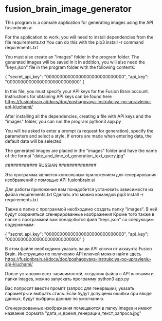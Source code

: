# fusion_brain_image_generator
This program is a console application for generating images using the API fusionbrain.ai

For the application to work, you will need to install dependencies from the file requirements.txt 
You can do this with the pip3 install -r command requirements.txt

You must also create an "images" folder in the program folder. The generated images will be saved in it
In addition, you will also need the "keys.json" file in the program folder with the following contents:

{
  "secret_api_key": "00000000000000000000000000000",
  "api_key": "000000000000000000000000000"
}

In this file, you must specify your API keys for the Fusion Brain account.
Instructions for obtaining API keys can be found here https://fusionbrain.ai/docs/doc/poshagovaya-instrukciya-po-upravleniu-api-kluchami/

After installing all the dependencies, creating a file with API keys and the "images" folder, you can run the program 
  python3 app.py

You will be asked to enter a prompt (a request for generation), specify the parameters and select a style.
If errors are made when entering data, the default data will be selected.

The generated images are placed in the "images" folder and have the name of the format "date_and_time_of_generation_text_query.jpg"



############ RUSSIAN ##############

Эта программа является консольным приложением для генерирования изображений с помощью API fusionbrain.ai

Для работы приложения вам понадобится установить зависимости из файла requirements.txt
Сделать это можно командой pip3 install -r requirements.txt

Также в папке с программой необходимо создать папку "images". В ней будут сохраняться сгенерированные изображения
Кроме того также в папке с программой вам понадобится файл "keys.json" со следующим содержимым:

{
  "secret_api_key": "00000000000000000000000000000",
  "api_key": "000000000000000000000000000"
}

В этом файле необходимо указать ваши API ключи от аккаунта Fusion Brain.
Инструкцию по получению API ключей можно найти здесь https://fusionbrain.ai/docs/doc/poshagovaya-instrukciya-po-upravleniu-api-kluchami/

После установки всех зависимостей, создания файла с API ключами и папки images, можно запускать программу 
  python3 app.py

Вас попросят ввести промпт (запрос для генерации), указать параметры и выбрать стиль.
Если будут допущены ошибки при вводе данных, будут выбраны данные по умолчанию.

Сгенерированные изображения помещаются в папку images и имеют название формата "дата_и_время_генерации_текст_запроса.jpg"
